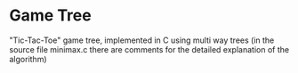 # Game Tree
"Tic-Tac-Toe" game tree, implemented in C using multi way trees (in the source file minimax.c there are comments for the detailed explanation of the algorithm)
